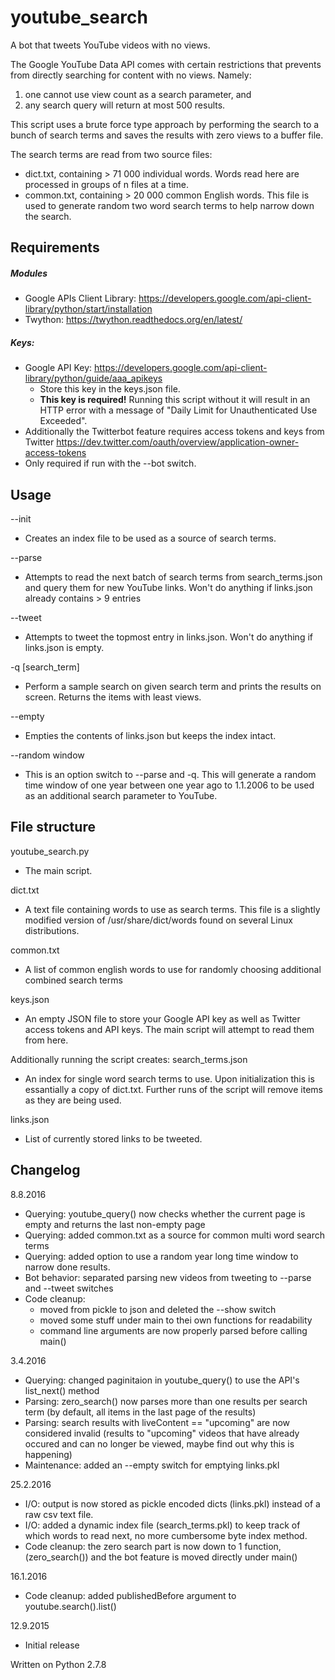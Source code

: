 # youtube_search
A bot that tweets YouTube videos with no views.

The Google YouTube Data API comes with certain restrictions that prevents from directly searching for content with no views. Namely:
  1. one cannot use view count as a search parameter, and
  2. any search query will return at most 500 results.

This script uses a brute force type approach by performing the search to a
bunch of search terms and saves the results with zero views to a buffer file.

The search terms are read from two source files:
  * dict.txt, containing > 71 000 individual words. Words read here are processed in groups of n files at a time.
  * common.txt, containing > 20 000 common English words. This file is used to generate random two word search terms to help narrow down the search.



## Requirements
##### Modules
* Google APIs Client Library:
  https://developers.google.com/api-client-library/python/start/installation
* Twython:
https://twython.readthedocs.org/en/latest/

##### Keys:
 * Google API Key:
https://developers.google.com/api-client-library/python/guide/aaa_apikeys
   * Store this key in the keys.json file.
   * **This key is required!** Running this script without it will result in an HTTP error with a message of "Daily Limit for Unauthenticated Use Exceeded".
 * Additionally the Twitterbot feature requires access tokens and keys from Twitter
 https://dev.twitter.com/oauth/overview/application-owner-access-tokens
  * Only required if run with the --bot switch.


## Usage
--init
  * Creates an index file to be used as a source of search terms.

--parse
  * Attempts to read the next batch of search terms from search_terms.json and query them for new YouTube links. Won't do anything if links.json already contains > 9 entries

--tweet
  * Attempts to tweet the topmost entry in links.json. Won't do anything if links.json is empty.

-q [search_term]
  * Perform a sample search on given search term and prints the results on screen. Returns the items with least views.

--empty
  * Empties the contents of links.json but keeps the index intact.

--random window
  * This is an option switch to --parse and -q. This will generate a random time window of one year between one year ago to 1.1.2006 to be used as an additional search parameter to YouTube.


## File structure
youtube_search.py
  * The main script.

dict.txt
  * A text file containing words to use as search terms. This file is a slightly modified version of /usr/share/dict/words found on several Linux distributions.

common.txt
  * A list of common english words to use for randomly choosing additional combined search terms

keys.json
  * An empty JSON file to store your Google API key as well as Twitter access tokens and API keys. The main script will attempt to read them from here.

Additionally running the script creates:
search_terms.json
  * An index for single word search terms to use. Upon initialization this is essantially a copy of dict.txt. Further runs of the script will remove items as they are being used.

links.json
  * List of currently stored links to be tweeted.


## Changelog
8.8.2016
  * Querying: youtube_query() now checks whether the current page is empty and returns the last non-empty page
  * Querying: added common.txt as a source for common multi word search terms
  * Querying: added option to use a random year long time window to narrow done results.
  * Bot behavior: separated parsing new videos from tweeting to --parse and --tweet switches
  * Code cleanup:
    * moved from pickle to json and deleted the --show switch
    * moved some stuff under main to thei own functions for readability
    * command line arguments are now properly parsed before calling main()

3.4.2016
  * Querying: changed paginitaion in youtube_query() to use the API's list_next() method
  * Parsing: zero_search() now parses more than one results per search term (by default, all items in the last page of the results)
  * Parsing: search results with liveContent == "upcoming" are now considered invalid (results to "upcoming" videos that have already occured and can no longer be viewed, maybe find out why this is happening)
  * Maintenance: added an --empty switch for emptying links.pkl

25.2.2016
  * I/O: output is now stored as pickle encoded dicts (links.pkl) instead of a raw csv text file.
  * I/O: added a dynamic index file (search_terms.pkl) to keep track of which words to read next, no more cumbersome byte index method.
  * Code cleanup: the zero search part is now down to 1 function, (zero_search()) and the bot feature is moved directly under main()

16.1.2016
  * Code cleanup: added publishedBefore argument to youtube.search().list()

12.9.2015
  * Initial release


Written on Python 2.7.8

